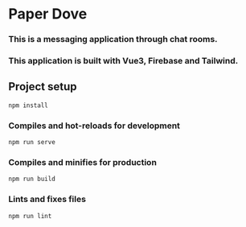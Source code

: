 # Paper Dove

### This is a messaging application through chat rooms.  
### This application is built with Vue3, Firebase and Tailwind.  
  

## Project setup
```
npm install
```

### Compiles and hot-reloads for development
```
npm run serve
```

### Compiles and minifies for production
```
npm run build
```

### Lints and fixes files
```
npm run lint
```